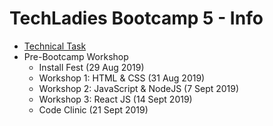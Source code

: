 # TechLadies Bootcamp 5 - Info

- [Technical Task](./tech_task.md)
- Pre-Bootcamp Workshop
	- Install Fest (29 Aug 2019)
	- Workshop 1: HTML & CSS (31 Aug 2019)
	- Workshop 2: JavaScript & NodeJS (7 Sept 2019)
	- Workshop 3: React JS (14 Sept 2019)
	- Code Clinic (21 Sept 2019)

